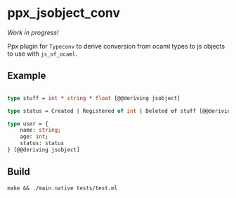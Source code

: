 
# ppx_jsobject_conv

*Work in progress!*

Ppx plugin for `Typeconv` to derive conversion from ocaml types to js objects to use with `js_of_ocaml`.

## Example

```ocaml

type stuff = int * string * float [@@deriving jsobject]

type status = Created | Registered of int | Deleted of stuff [@@deriving jsobject]

type user = {
    name: string;
    age: int;
    status: status
} [@@deriving jsobject]

```

## Build

`make && ./main.native tests/test.ml`
